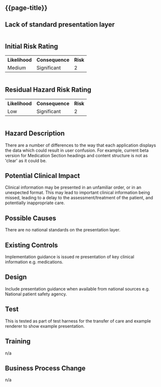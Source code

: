 ## {{page-title}}

## Lack of standard presentation layer

<div class="row">
  <div class="column">
  <h2>Initial Risk Rating</h2>
  <table class="assets">
      <tr>
        <th>Likelihood</th>
        <th>Consequence</th>
        <th>Risk</th>
      </tr>
      <tr>
        <td>Medium</td>
          <td>Significant</td>
          <td class="risk2">2</td>
        </tr>
    </table>
  </div>
  <div class="column">
  <H2>Residual Hazard Risk Rating</H2>
<table class="assets">
      <tr>
        <th>Likelihood</th>
        <th>Consequence</th>
        <th>Risk</th>
      </tr>
      <tr>
        <td>Low</td>
        <td>Significant</td>
        <td class="risk2">2</td>
      </tr>
    </table>
  </div>
</div>



## Hazard Description
There are a number of differences to the way that each application displays the data which could result in user confusion. For example, current beta version for Medication Section headings and content structure is not as 'clear' as it could be.

## Potential Clinical Impact
Clinical information may be presented in an unfamiliar order, or in an  unexpected format. 
This may lead to important clinical information being missed, leading to a delay to the assessment/treatment of the patient, and potentially inappropriate care.

## Possible Causes
There are no national standards on the presentation layer. 

## Existing Controls
Implementation guidance is issued re presentation of key clinical information e.g. medications.

## Design
Include presentation guidance when available from national sources e.g. National patient safety agency.


## Test
This is tested as part of test harness for the transfer of care and example renderer to show example presentation. 

## Training
n/a

## Business Process Change
n/a
